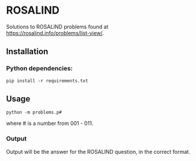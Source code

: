 # ROSALIND
Solutions to ROSALIND problems found at https://rosalind.info/problems/list-view/.

## Installation
### Python dependencies:
```
pip install -r requirements.txt
```

## Usage
```
python -m problems.p#
```
where # is a number from 001 - 011.
### Output
Output will be the answer for the ROSALIND question, in the correct format.
